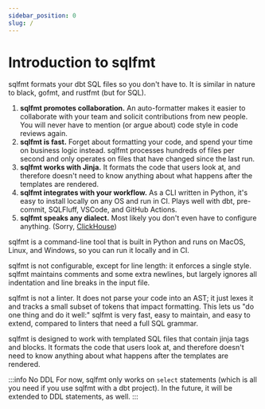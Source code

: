 ```yaml
---
sidebar_position: 0
slug: /
---
```


# Introduction to sqlfmt

sqlfmt formats your dbt SQL files so you don't have to. It is similar in nature to black, gofmt, and rustfmt (but for SQL).

1. **sqlfmt promotes collaboration.** An auto-formatter makes it easier to collaborate with your team and solicit contributions from new people. You will never have to mention (or argue about) code style in code reviews again.
1. **sqlfmt is fast.** Forget about formatting your code, and spend your time on business logic instead. sqlfmt processes hundreds of files per second and only operates on files that have changed since the last run.
1. **sqlfmt works with Jinja.** It formats the code that users look at, and therefore doesn't need to know anything about what happens after the templates are rendered.
1. **sqlfmt integrates with your workflow.** As a CLI written in Python, it's easy to install locally on any OS and run in CI. Plays well with dbt, pre-commit, SQLFluff, VSCode, and GitHub Actions.
1. **sqlfmt speaks any dialect.** Most likely you don't even have to configure anything. (Sorry, [ClickHouse](./dialects/index.md#clickhouse))

sqlfmt is a command-line tool that is built in Python and runs on MacOS, Linux, and Windows, so you can run it locally and in CI.

sqlfmt is not configurable, except for line length: it enforces a single style. sqlfmt maintains comments and some extra newlines, but largely ignores all indentation and line breaks in the input file.

sqlfmt is not a linter. It does not parse your code into an AST; it just lexes it and tracks a small subset of tokens that impact formatting. This lets us "do one thing and do it well:" sqlfmt is very fast, easy to maintain, and easy to extend, compared to linters that need a full SQL grammar.

sqlfmt is designed to work with templated SQL files that contain jinja tags and blocks. It formats the code that users look at, and therefore doesn't need to know anything about what happens after the templates are rendered.

:::info No DDL
For now, sqlfmt only works on `select` statements (which is all you need if you use sqlfmt with a dbt project). In the future, it will be extended to DDL statements, as well.
:::